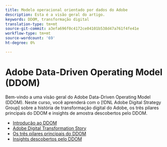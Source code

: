 ```yaml
---
title: Modelo operacional orientado por dados do Adobe
description: Esta é a visão geral do artigo.
keywords: DDOM, transformação digital
translation-type: tm+mt
source-git-commit: a3efa696f0c4172ce04101b538d47a761f4fe41e
workflow-type: tm+mt
source-wordcount: '69'
ht-degree: 0%

---
```



# Adobe Data-Driven Operating Model (DDOM)

Bem-vindo a uma visão geral do Adobe Data-Driven Operating Model (DDOM). Neste curso, você aprenderá com o [!DNL Adobe Digital Strategy Group] sobre a história de transformação digital do Adobe, os três pilares principais do DDOM e insights de amostra descobertos pelo DDOM.

* [Introdução ao DDOM](ddom-introduction.md)
* [Adobe Digital Transformation Story](transformation-story.md)
* [Os três pilares principais do DDOM](ddom-components.md)
* [Insights descobertos pelo DDOM](ddom-insights.md)

<!--
This is the landing page of the user guide. It should be the first list item in the TOC.md file.

See other user landing pages to get ideas.
-->
